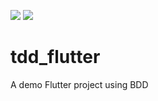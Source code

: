 
[![](https://github.com/iptton/tdd_flutter_learning/workflows/flutter/badge.svg)](https://github.com/iptton/tdd_flutter_learning/actions)
[![](https://github.com/iptton/tdd_flutter_learning/workflows/CI/badge.svg)](https://github.com/iptton/tdd_flutter_learning/actions)

# tdd_flutter 

A demo Flutter project using BDD
